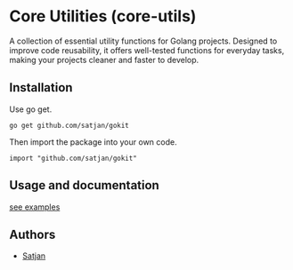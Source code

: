 # Core Utilities (core-utils)

A collection of essential utility functions for Golang projects. 
Designed to improve code reusability, it offers well-tested functions for everyday tasks, making your projects cleaner and faster to develop.

## Installation

Use go get.

	go get github.com/satjan/gokit

Then import the package into your own code.

	import "github.com/satjan/gokit"

## Usage and documentation

[see examples](https://github.com/satjan/gokit/tree/main/_examples)

## Authors
- [Satjan](https://github.com/satjan)